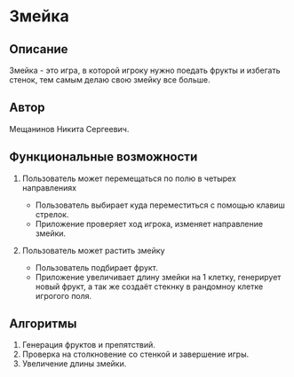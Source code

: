 # Змейка

## Описание

Змейка - это игра, в которой игроку нужно поедать фрукты и избегать стенок, тем самым делаю свою змейку все больше. 

## Автор

Мещанинов Никита Сергеевич.

## Функциональные возможности

1. Пользователь может перемещаться по полю в четырех направлениях
   - Пользователь выбирает куда переместиться с помощью клавиш стрелок.
   - Приложение проверяет ход игрока, изменяет направление змейки.

2. Пользователь может растить змейку
   - Пользователь подбирает фрукт.
   - Приложение увеличивает длину змейки на 1 клетку, генерирует новый фрукт, а так же создаёт стекнку в рандомноу клетке игрогого поля.

## Алгоритмы

1. Генерация фруктов и препятствий.
2. Проверка на столкновение со стенкой и завершение игры.
3. Увеличение длины змейки.

